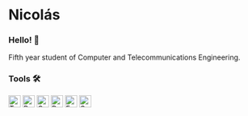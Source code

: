 # Nicolás

### Hello! 👋

Fifth year student of Computer and Telecommunications Engineering.

### Tools 🛠️

<img src="https://upload.wikimedia.org/wikipedia/commons/thumb/4/4c/Typescript_logo_2020.svg/2048px-Typescript_logo_2020.svg.png" alt="TypeScript" height="24"> <img src="https://puu.sh/JVMpf/1b44f9a12b.png" alt="Python" height="24"> <img src="https://upload.wikimedia.org/wikipedia/commons/thumb/1/18/ISO_C%2B%2B_Logo.svg/1822px-ISO_C%2B%2B_Logo.svg.png" alt="C" height="24"> <img src="https://cdn.icon-icons.com/icons2/2699/PNG/512/docker_tile_logo_icon_168248.png" alt="Docker" height="24"> <img src="https://upload.wikimedia.org/wikipedia/commons/thumb/4/41/Fedora_icon_%282021%29.svg/1044px-Fedora_icon_%282021%29.svg.png" alt="Fedora Linux" height="24"> <img src="https://seeklogo.com/images/G/go-logo-046185B647-seeklogo.com.png" alt="GoLang" height="24">
